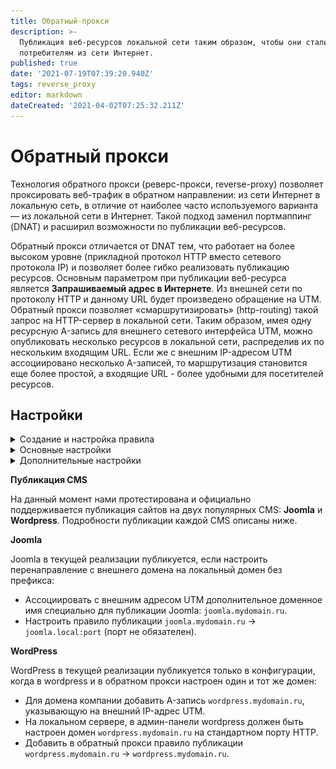 ```yaml
---
title: Обратный-прокси
description: >-
  Публикация веб-ресурсов локальной сети таким образом, чтобы они стали доступны
  потребителям из сети Интернет.
published: true
date: '2021-07-19T07:39:20.940Z'
tags: reverse_proxy
editor: markdown
dateCreated: '2021-04-02T07:25:32.211Z'
---
```


# Обратный прокси

Технология обратного прокси \(реверс-прокси, reverse-proxy\) позволяет проксировать веб-трафик в обратном направлении: из сети Интернет в локальную сеть, в отличие от наиболее часто используемого варианта — из локальной сети в Интернет. Такой подход заменил портмаппинг \(DNAT\) и расширил возможности по публикации веб-ресурсов.

Обратный прокси отличается от DNAT тем, что работает на более высоком уровне \(прикладной протокол HTTP вместо сетевого протокола IP\) и позволяет более гибко реализовать публикацию ресурсов. Основным параметром при публикации веб-ресурса является **Запрашиваемый адрес в Интернете**. Из внешней сети по протоколу HTTP и данному URL будет произведено обращение на UTM. Обратный прокси позволяет «смаршрутизировать» \(http-routing\) такой запрос на HTTP-сервер в локальной сети. Таким образом, имея одну ресурсную A-запись для внешнего сетевого интерфейса UTM, можно опубликовать несколько ресурсов в локальной сети, распределив их по нескольким входящим URL. Если же с внешним IP-адресом UTM ассоциировано несколько A-записей, то маршрутизация становится еще более простой, а входящие URL - более удобными для посетителей ресурсов.

## Настройки

<details>

<summary>Создание и настройка правила</summary>

{% hint style="info" %}
Настройка сертификатов для публикуемых ресурсов не требует их ручной загрузки. Сейчас Ideco UTM сам отправляет запрос на выпуск сертификата Let's Encrypt. Выпуск сертификата может занять до 20 минут. Выпущенные сертификаты будут доступны в разделе [Сертификаты](certificates/).
{% endhint %}

Для создания правила перейдите в раздел **Сервисы -&gt; Обратный прокси** и нажмите на кнопку **Добавить**. Форма добавления правила разделена на два подраздела: **Основные настройки** и **Дополнительные настройки**.

![](../../.gitbook/assets/reverse-proxy10.png)

</details>

<details>

<summary>Основные настройки</summary>

* **Запрашиваемый адрес в Интернете** - введите IP-адрес, который будет запрашиваться пользователями. Для добавления дополнительных адресов нажмите кнопку **Добавить адрес**.
* **Адрес в локальной сети** - введите IP-адрес из локальной сети, на который будут перенаправляться пользователи.

</details>

<details>

<summary>Дополнительные настройки</summary>

* Функция **Перенаправлять HTTP запросы на HTTPS** используется в случае, если ваш сайт работает только по протоколу HTTPS, но при этом вы не хотите терять посетителей, обратившихся к вашему сайту по HTTP.
* Функция **Web Application Firewall** позволяет защитить опубликованные ресурсы с помощью Ideco UTM веб-приложения от различного вида атак \(включая атаки SQLi, XSS, DoS и другие\).

{% hint style="info" %}
**Web Application Firewall** производит синтаксический анализ запросов к сайту и блокирует атаки на уязвимые компоненты веб-приложения \(в частности типы атак, входящие в [OWASP TOP-10](https://owasp.org/www-project-top-ten/)\). При активации данного модуля также будут блокироваться злоумышленники, ведущие сканирование сайта на уязвимости, с помощью модуля защиты от брутфорс-атак.
{% endhint %}

* Поле **Тип публикации** позволяет выбрать один из типов: **Стандартный** и **Outlook Web Access**. Тип **Outlook Web Access** используется для публикации Microsoft Exchange.

В полях **Запрашиваемый адрес в Интернете** и **Адрес в локальной сети** для типа **Outlook Web Access** укажите только домены `https://youdomain/` без остальной части URL \(она не используется при публикации этим способом\). 

{% hint style="info" %}
При публикации Outlook Web Access не включайте Web Application Firewall. Их совместная работа будет возможна в следующих версиях.
{% endhint %}

Если у вас имеется доверенный SSL сертификат для домена, по которому будет идти обращение извне на публикуемый ресурс, то его можно загрузить в раздел **Сервисы -&gt; Сертификаты** с помощью кнопки **Добавить**.

{% hint style="info" %}
Доменные имена, указываемые в поле **Запрашиваемый адрес в Интернете**, должны резолвиться во внешний IP-адрес сервера UTM. Доменные имена, указываемые в поле **Адрес в локальной сети**, должны резолвиться в IP-адреса публикуемых ресурсов самим сервером UTM.
{% endhint %}

</details>

**Публикация CMS**

На данный момент нами протестирована и официально поддерживается публикация сайтов на двух популярных CMS: **Joomla** и **Wordpress**. Подробности публикации каждой CMS описаны ниже.

**Joomla**

Joomla в текущей реализации публикуется, если настроить перенаправление с внешнего домена на локальный домен без префикса:

* Ассоциировать с внешним адресом UTM дополнительное доменное имя специально для публикации Joomla: `joomla.mydomain.ru`.
* Настроить правило публикации `joomla.mydomain.ru` -&gt; `joomla.local:port` \(порт не обязателен\).

**WordPress**

WordPress в текущей реализации публикуется только в конфигурации, когда в wordpress и в обратном прокси настроен один и тот же домен:

* Для домена компании добавить A-запись `wordpress.mydomain.ru`, указывающую на внешний IP-адрес UTM.
* На локальном сервере, в админ-панели wordpress должен быть настроен домен `wordpress.mydomain.ru` на стандартном порту HTTP.
* Добавить в обратный прокси правило публикации `wordpress.mydomain.ru` -&gt; `wordpress.mydomain.ru`.
